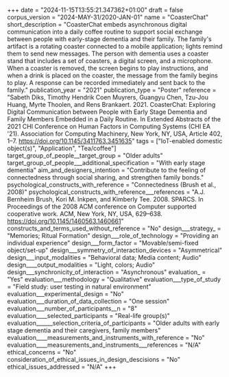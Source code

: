 +++
date = "2024-11-15T13:55:21.347362+01:00"
draft = false
corpus_version = "2024-MAY-31/2020-JAN-01"
name = "CoasterChat"
short_description = "CoasterChat embeds asynchronous digital communication into a daily coffee routine to support social exchange between people with early-stage dementia and their family. The family's artifact is a rotating coaster connected to a mobile application; lights remind them to send new messages. The person with dementia uses a coaster stand that includes a set of coasters, a digital screen, and a microphone. When a coaster is removed, the screen begins to play instructions, and when a drink is placed on the coaster, the message from the family begins to play. A response can be recorded immediately and sent back to the family."
publication_year = "2021"
publication_type = "Poster"
reference = "Sabeth Diks, Timothy Hendrik Coen Muyrers, Guangyu Chen, Tzu-Jou Huang, Myrte Thoolen, and Rens Brankaert. 2021. CoasterChat: Exploring Digital Communication between People with Early Stage Dementia and Family Members Embedded in a Daily Routine. In Extended Abstracts of the 2021 CHI Conference on Human Factors in Computing Systems (CHI EA '21). Association for Computing Machinery, New York, NY, USA, Article 402, 1–7. https://doi.org/10.1145/3411763.3451635"
tags = ["IoT-enabled domestic object(s)", "Application", "Tea/coffee"]
target_group_of_people__target_group = "Older adults"
target_group_of_people___additional_specification = "With early stage dementia"
aim_and_designers_intention = "Contribute to the feeling of connectedness through social sharing, and strengthen family bonds."
psychological_constructs_with_reference = "Connectedness (Brush et al., 2008)"
psychological_constructs_with_reference___references = "A.J. Bernheim Brush, Kori M. Inkpen, and Kimberly Tee. 2008. SPARCS. In Proceedings of the 2008 ACM conference on Computer supported cooperative work. ACM, New York, NY, USA, 629–638. https://doi.org/10.1145/1460563.1460661"
constructs_and_terms_used_without_reference = "No"
design___strategy_ = "Memories; Ritual Formation"
design___role_of_technology = "Providing an individual experience"
design___form_factor = "Movable/semi-fixed object/set-up"
design___symmetry_of_interaction_devices = "Asymmetrical"
design___input_modalities = "Behavioral data; Media content; Audio"
design____output_modalities = "Light, colors; Audio"
design___synchronicity_of_interaction = "Asynchronous"
evaluation_ = "Yes"
evaluation___methodology = "Qualitative"
evaluation___type_of_study = "Field study: user testing in natural environment"
evaluation___experimental_design = "No"
evaluation___duration_of_data_collection = "One session"
evaluation___number_of_participants__n = "8"
evaluation____selected_participants = "Real-life group(s)"
evaluation______selection_criteria_of_participants = "Older adults with early stage dementia and their caregivers, family members"
evaluation____measurements_and_instruments_with_reference = "No"
evaluation____measurements_and_instruments___references = "N/A"
ethical_concerns = "No"
consideration_of_ethical_issues_in_design_descisions = "No"
ethical_issues_addressed = "N/A"
+++
